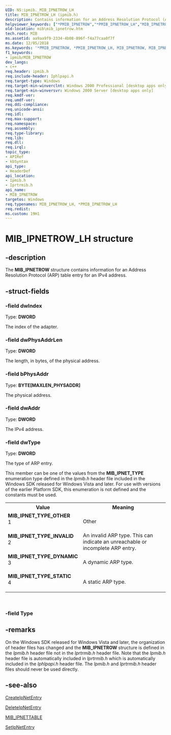 ```yaml
---
UID: NS:ipmib._MIB_IPNETROW_LH
title: MIB_IPNETROW_LH (ipmib.h)
description: Contains information for an Address Resolution Protocol (ARP) table entry for an IPv4 address.
helpviewer_keywords: ["*PMIB_IPNETROW","*PMIB_IPNETROW_LH","MIB_IPNETROW","MIB_IPNETROW structure [MIB]","MIB_IPNETROW_LH","MIB_IPNET_TYPE_DYNAMIC","MIB_IPNET_TYPE_INVALID","MIB_IPNET_TYPE_OTHER","MIB_IPNET_TYPE_STATIC","PMIB_IPNETROW","PMIB_IPNETROW structure pointer [MIB]","_mpr_mib_ipnetrow","ipmib/MIB_IPNETROW","ipmib/PMIB_IPNETROW","iprtrmib/MIB_IPNETROW","iprtrmib/PMIB_IPNETROW","mib.mib_ipnetrow","rras.mib_ipnetrow"]
old-location: mib\mib_ipnetrow.htm
tech.root: MIB
ms.assetid: aa9aa9f9-2334-4b08-896f-f4a77caa0f7f
ms.date: 12/05/2018
ms.keywords: '*PMIB_IPNETROW, *PMIB_IPNETROW_LH, MIB_IPNETROW, MIB_IPNETROW structure [MIB], MIB_IPNETROW_LH, MIB_IPNET_TYPE_DYNAMIC, MIB_IPNET_TYPE_INVALID, MIB_IPNET_TYPE_OTHER, MIB_IPNET_TYPE_STATIC, PMIB_IPNETROW, PMIB_IPNETROW structure pointer [MIB], _mpr_mib_ipnetrow, ipmib/MIB_IPNETROW, ipmib/PMIB_IPNETROW, iprtrmib/MIB_IPNETROW, iprtrmib/PMIB_IPNETROW, mib.mib_ipnetrow, rras.mib_ipnetrow'
f1_keywords:
- ipmib/MIB_IPNETROW
dev_langs:
- c++
req.header: ipmib.h
req.include-header: Iphlpapi.h
req.target-type: Windows
req.target-min-winverclnt: Windows 2000 Professional [desktop apps only]
req.target-min-winversvr: Windows 2000 Server [desktop apps only]
req.kmdf-ver: 
req.umdf-ver: 
req.ddi-compliance: 
req.unicode-ansi: 
req.idl: 
req.max-support: 
req.namespace: 
req.assembly: 
req.type-library: 
req.lib: 
req.dll: 
req.irql: 
topic_type:
- APIRef
- kbSyntax
api_type:
- HeaderDef
api_location:
- Ipmib.h
- Iprtrmib.h
api_name:
- MIB_IPNETROW
targetos: Windows
req.typenames: MIB_IPNETROW_LH, *PMIB_IPNETROW_LH
req.redist: 
ms.custom: 19H1
---
```


# MIB_IPNETROW_LH structure


## -description


The 
<b>MIB_IPNETROW</b> structure contains information for an Address Resolution Protocol (ARP) table entry for an IPv4 address.


## -struct-fields




### -field dwIndex

Type: <b>DWORD</b>

The index of the adapter.


### -field dwPhysAddrLen

Type: <b>DWORD</b>

The length, in bytes, of the physical address.


### -field bPhysAddr

Type: <b>BYTE[MAXLEN_PHYSADDR]</b>

The physical address.


### -field dwAddr

Type: <b>DWORD</b>

The IPv4 address.


### -field dwType

Type: <b>DWORD</b>

The type of ARP entry. 

This member can be one of the values from the <b>MIB_IPNET_TYPE</b> enumeration type defined in the <i>Ipmib.h</i> header file included in the Windows SDK released for Windows Vista and later. For use with versions of the earlier Platform SDK, this enumeration is not defined and the constants must be used. 

<table>
<tr>
<th>Value</th>
<th>Meaning</th>
</tr>
<tr>
<td width="40%"><a id="MIB_IPNET_TYPE_OTHER"></a><a id="mib_ipnet_type_other"></a><dl>
<dt><b>MIB_IPNET_TYPE_OTHER</b></dt>
<dt>1</dt>
</dl>
</td>
<td width="60%">
Other

</td>
</tr>
<tr>
<td width="40%"><a id="MIB_IPNET_TYPE_INVALID"></a><a id="mib_ipnet_type_invalid"></a><dl>
<dt><b>MIB_IPNET_TYPE_INVALID</b></dt>
<dt>2</dt>
</dl>
</td>
<td width="60%">
An invalid ARP type. This can indicate an unreachable or incomplete ARP entry.

</td>
</tr>
<tr>
<td width="40%"><a id="MIB_IPNET_TYPE_DYNAMIC"></a><a id="mib_ipnet_type_dynamic"></a><dl>
<dt><b>MIB_IPNET_TYPE_DYNAMIC</b></dt>
<dt>3</dt>
</dl>
</td>
<td width="60%">
A dynamic ARP type.

</td>
</tr>
<tr>
<td width="40%"><a id="MIB_IPNET_TYPE_STATIC"></a><a id="mib_ipnet_type_static"></a><dl>
<dt><b>MIB_IPNET_TYPE_STATIC</b></dt>
<dt>4</dt>
</dl>
</td>
<td width="60%">
A static ARP type.

</td>
</tr>
</table>
 


### -field Type

 




## -remarks



On the Windows SDK released for Windows Vista and later, the organization of header files has changed and the <b>MIB_IPNETROW</b> structure is defined in the <i>Ipmib.h</i> header file not in the <i>Iprtrmib.h</i> header file. Note that the <i>Ipmib.h</i> header file is automatically included in <i>Iprtrmib.h</i> which is automatically included in the <i>Iphlpapi.h</i> header file. The  <i>Ipmib.h</i> and <i>Iprtrmib.h</i> header files should never be used directly.




## -see-also




<a href="https://docs.microsoft.com/windows/desktop/api/iphlpapi/nf-iphlpapi-createipnetentry">CreateIpNetEntry</a>



<a href="https://docs.microsoft.com/windows/desktop/api/iphlpapi/nf-iphlpapi-deleteipnetentry">DeleteIpNetEntry</a>



<a href="https://docs.microsoft.com/windows/desktop/api/ipmib/ns-ipmib-mib_ipnettable">MIB_IPNETTABLE</a>



<a href="https://docs.microsoft.com/windows/desktop/api/iphlpapi/nf-iphlpapi-setipnetentry">SetIpNetEntry</a>
 

 

